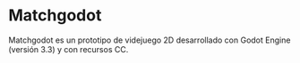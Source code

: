 # Matchgodot
Matchgodot es un prototipo de videjuego 2D desarrollado con Godot Engine (versión 3.3) y con recursos CC.
